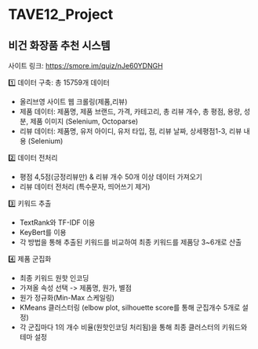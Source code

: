# TAVE12_Project

## 비건 화장품 추천 시스템
사이트 링크: https://smore.im/quiz/nJe60YDNGH </br>


1️⃣ 데이터 구축: 총 15759개 데이터 
- 올리브영 사이트 웹 크롤링(제품,리뷰) 
- 제품 데이터: 제품명, 제품 브랜드, 가격, 카테고리, 총 리뷰 개수, 총 평점, 용량, 성분, 제품 이미지 (Selenium, Octoparse) 
- 리뷰 데이터: 제품명, 유저 아이디, 유저 타입, 점, 리뷰 날짜, 상세평점1-3, 리뷰 내용 (Selenium) 

2️⃣ 데이터 전처리
- 평점 4,5점(긍정리뷰만) & 리뷰 개수 50개 이상 데이터 가져오기
- 리뷰 데이터 전처리 (특수문자, 띄어쓰기 제거)
 
3️⃣ 키워드 추출
- TextRank와 TF-IDF 이용
- KeyBert를 이용
- 각 방법을 통해 추출된 키워드를 비교하여 최종 키워드를 제품당 3~6개로 산출  

4️⃣ 제품 군집화
- 최종 키워드 원핫 인코딩
- 가져올 속성 선택 -> 제품명, 원가, 별점
- 원가 정규화(Min-Max 스케일링)
- KMeans 클러스터링 (elbow plot, silhouette score를 통해 군집개수 5개로 설정)
- 각 군집마다 1의 개수 비율(원핫인코딩 처리됨)을 통해 최종 클러스터의 키워드와 테마 설정 
   
